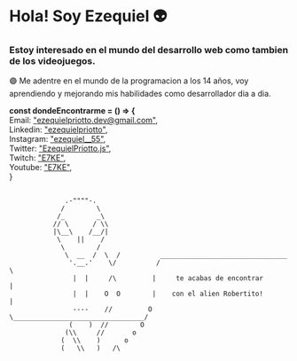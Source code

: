 # Hola! Soy Ezequiel 👽
### Estoy interesado en el mundo del desarrollo web como tambien de los videojuegos.
🟣 Me adentre en el mundo de la programacion a los 14 años, voy aprendiendo y mejorando mis habilidades como desarrollador dia a dia. <br>

 **const dondeEncontrarme = () => {** <br/> 
        Email:  ["ezequielpriotto.dev@gmail.com"](ezequielpriotto.dev@gmail.com),  <br/> 
        Linkedin: ["ezequielpriotto"](https://www.linkedin.com/in/ezequielpriotto/),  <br/>
        Instagram: ["ezequiel__55"](https://www.instagram.com/ezequiel__55/),   <br/>
        Twitter: ["EzequielPriotto.js"](https://twitter.com/9ZE7KE](https://twitter.com/ezequielpriotto)), <br/>
        Twitch: ["E7KE"](https://www.twitch.tv/e7ke), <br/>
        Youtube: ["E7KE"](https://www.youtube.com/channel/UCSZQIch3d2b8WHFcLbD2nAA), <br/>
   }

```

              .-""""-.
             /        \
            /_        _\
           // \      / \\
           |\__\    /__/|
            \    ||    /
             \        /
              \  __  /  \  /          ________________________________
               '.__.'    \/          /                                 \
                |  |     /\         |     te acabas de encontrar       |
                |  |    O  O        |    con el alien Robertito!       |
                ----    //         O \_________________________________/
               (    )  //        O
              (\\     //       o
             (  \\    )      o
             (   \\   )   /\
  
```
